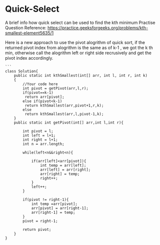 # Quick-Select
A brief info how quick select can be used to find the kth minimum
Practise Question Reference:
https://practice.geeksforgeeks.org/problems/kth-smallest-element5635/1

Here is a new approach to use the pivot alogrithm of quick sort, if the returned pivot index from alogrithm is the same as of k-1 , we  got the k th min, otherwise call the alogrithm left or right side recrusively and get the pivot index accordingly.

````
```
class Solution{
    public static int kthSmallest(int[] arr, int l, int r, int k) 
    { 
        //Your code here
        int pivot = getPivot(arr,l,r);
        if(pivot==k-1)
         return arr[pivot];
        else if(pivot<k-1)
         return kthSmallest(arr,pivot+1,r,k);
        else
         return kthSmallest(arr,l,pivot-1,k);
    }
    public static int getPivot(int[] arr,int l,int r){
        
        int pivot = l;
        int left = l+1;
        int right = l+1;
        int n = arr.length;
        
        while(left<n&&right<n){
            
            if(arr[left]<arr[pivot]){
                int temp = arr[left];
                arr[left] = arr[right];
                arr[right] = temp;
                right++;
            }
            left++;
        }
        
        if(pivot != right-1){
            int temp =arr[pivot];
            arr[pivot] = arr[right-1];
            arr[right-1] = temp;
        }
        pivot = right-1;
        
        return pivot;
    }
}
````
```
